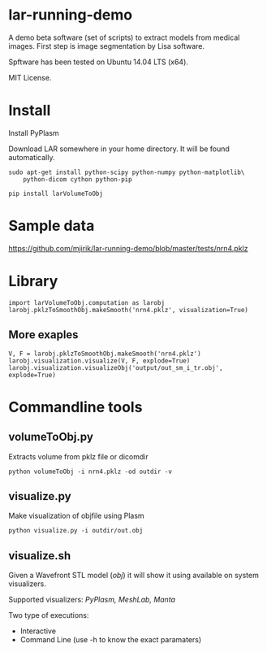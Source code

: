 lar-running-demo
=============

A demo beta software (set of scripts) to extract models from medical images.
First step is image segmentation by Lisa software.

Spftware has been tested on Ubuntu 14.04 LTS (x64).

MIT License.


Install
======

Install PyPlasm

Download LAR somewhere in your home directory. It will be found automatically.

    sudo apt-get install python-scipy python-numpy python-matplotlib\
        python-dicom cython python-pip

    pip install larVolumeToObj
    

Sample data
===========

https://github.com/mjirik/lar-running-demo/blob/master/tests/nrn4.pklz


Library
=======

    import larVolumeToObj.computation as larobj
    larobj.pklzToSmoothObj.makeSmooth('nrn4.pklz', visualization=True)

More exaples
------------

    V, F = larobj.pklzToSmoothObj.makeSmooth('nrn4.pklz')
    larobj.visualization.visualize(V, F, explode=True)
    larobj.visualization.visualizeObj('output/out_sm_i_tr.obj', explode=True)



Commandline tools
=================


volumeToObj.py
------------

Extracts volume from pklz file or dicomdir

    python volumeToObj -i nrn4.pklz -od outdir -v


visualize.py
------------

Make visualization of objfile using Plasm

    python visualize.py -i outdir/out.obj

visualize.sh
-------------
Given a Wavefront STL model (*obj*) it will show it using available on system visualizers.

Supported visualizers: *PyPlasm, MeshLab, Manta*

Two type of executions:

* Interactive
* Command Line (use -h to know the exact paramaters)
